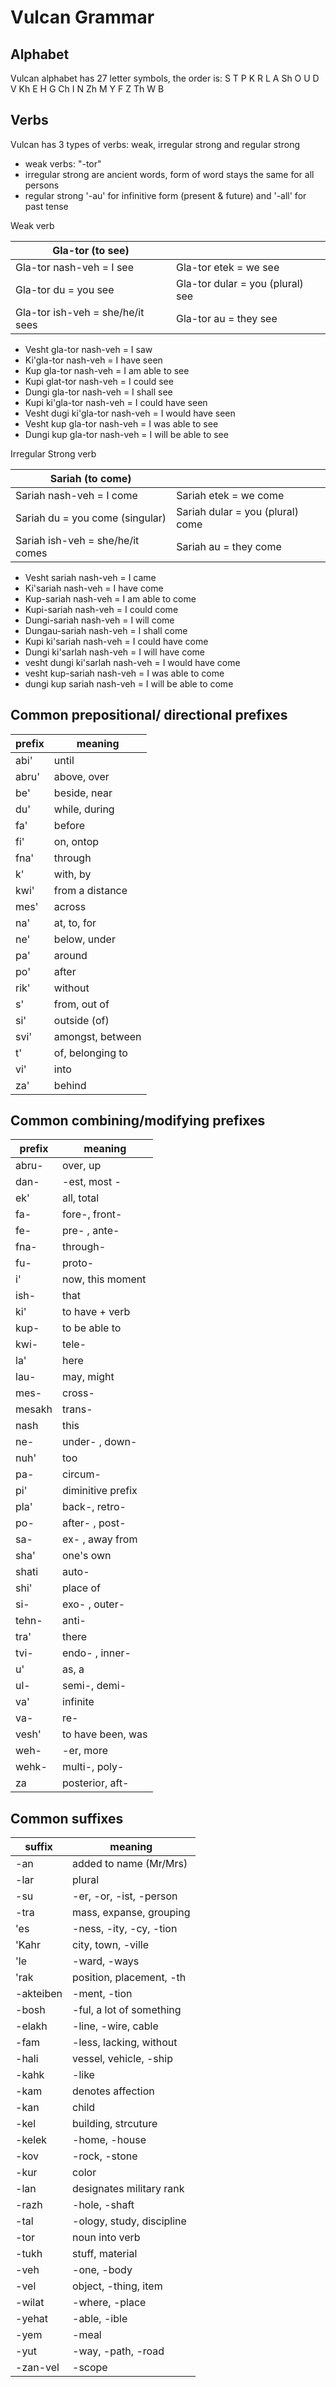 

# Vulcan Grammar


## Alphabet

Vulcan alphabet has 27 letter symbols, the order is: 
S T P K R L A Sh O U D V Kh E H G Ch I N Zh M Y F Z Th W B

## Verbs 

Vulcan has 3 types of verbs: weak, irregular strong and regular strong

- weak verbs: "-tor"
- irregular strong are ancient words, form of word stays the same for all persons 
- regular strong '-au' for infinitive form (present & future) and '-all' for past tense


Weak verb

| Gla-tor (to see)                  |                                   |  
|-----------------------------------|-----------------------------------|
| Gla-tor nash-veh = I see          | Gla-tor etek = we see             |
| Gla-tor du = you see              | Gla-tor dular = you (plural) see  |
| Gla-tor ish-veh = she/he/it sees  | Gla-tor au = they see             |


- Vesht gla-tor nash-veh = I saw
- Ki'gla-tor nash-veh = I have seen
- Kup gla-tor nash-veh = I am able to see 
- Kupi glat-tor nash-veh = I could see
- Dungi gla-tor nash-veh = I shall see
- Kupi ki'gla-tor nash-veh = I could have seen
- Vesht dugi ki'gla-tor nash-veh = I would have seen
- Vesht kup gla-tor nash-veh = I was able to see
- Dungi kup gla-tor nash-veh = I will be able to see




Irregular Strong verb

| Sariah (to come)                  |                                   |
|-----------------------------------|-----------------------------------|
| Sariah nash-veh = I come          | Sariah etek = we come             |
| Sariah du = you come (singular)   | Sariah dular = you (plural) come  |
| Sariah ish-veh = she/he/it comes  | Sariah au = they come             |


- Vesht sariah nash-veh = I came
- Ki'sariah nash-veh = I have come
- Kup-sariah  nash-veh = I am able to come
- Kupi-sariah nash-veh = I could come
- Dungi-sariah nash-veh = I will come
- Dungau-sariah nash-veh = I shall come
- Kupi ki'sariah nash-veh = I could have come
- Dungi ki'sarlah nash-veh = I will have come
- vesht dungi ki'sarlah nash-veh = I would have come
- vesht kup-sariah nash-veh = I was able to come 
- dungi kup sariah nash-veh = I will be able to come 












## Common prepositional/ directional prefixes

| prefix    | meaning           |
|-----------|-------------------|
| abi'      | until             |
| abru'     | above, over       |
| be'       | beside, near      |
| du'       | while, during     |
| fa'       | before            |
| fi'       | on, ontop         |
| fna'      | through           |
| k'        | with, by          |
| kwi'      | from a distance   |
| mes'      | across            |
| na'       | at, to, for       |
| ne'       | below, under      |
| pa'       | around            |
| po'       | after             |
| rik'      | without           |
| s'        | from, out of      |
| si'       | outside (of)      |
| svi'      | amongst, between  |
| t'        | of, belonging to  |
| vi'       | into              |
| za'       | behind            |




## Common combining/modifying prefixes

| prefix        | meaning           |
|---------------|-------------------|
| abru-         | over, up          |
| dan-          | -est, most -      |
| ek'           | all, total        |
| fa-           | fore-, front-     |
| fe-           | pre- , ante-      |
| fna-          | through-          |
| fu-           | proto-            |
| i'            | now, this moment  |
| ish-          | that              |
| ki'           | to have + verb    |
| kup-          | to be able to     |
| kwi-          | tele-             |
| la'           | here              |
| lau-          | may, might        |
| mes-          | cross-            |
| mesakh        | trans-            |
| nash          | this              |
| ne-           | under- , down-    |
| nuh'          | too               |
| pa-           | circum-           |
| pi'           | diminitive prefix |
| pla'          | back-, retro-     |
| po-           | after- , post-    |
| sa-           | ex- , away from   |
| sha'          | one's own         |
| shati         | auto-             |
| shi'          | place of          |
| si-           | exo- , outer-     |
| tehn-         | anti-             |
| tra'          | there             |
| tvi-          | endo- , inner-    |
| u'            | as, a             |
| ul-           | semi-, demi-      |
| va'           | infinite          |
| va-           | re-               |
| vesh'         | to have been, was |
| weh-          | -er, more         |
| wehk-         | multi-, poly-     |
| za            | posterior, aft-   |





## Common suffixes 

| suffix        | meaning                   |
|---------------|---------------------------|
| -an           | added to name (Mr/Mrs)    |
| -lar          | plural                    |
| -su           | -er, -or, -ist, -person   |
| -tra          | mass, expanse, grouping   |
| 'es           | -ness, -ity, -cy, -tion   |
| 'Kahr         | city, town, -ville        |
| 'le           | -ward, -ways              |
| 'rak          | position, placement, -th  |
| -akteiben     | -ment, -tion              |
| -bosh         | -ful, a lot of something  |
| -elakh        | -line, -wire, cable       |
| -fam          | -less, lacking, without   |
| -hali         | vessel, vehicle, -ship    |
| -kahk         | -like                     |
| -kam          | denotes affection         |
| -kan          | child                     |
| -kel          | building, strcuture       |
| -kelek        | -home, -house             |
| -kov          | -rock, -stone             |
| -kur          | color                     |
| -lan          | designates military rank  |
| -razh         | -hole, -shaft             |
| -tal          | -ology, study, discipline |
| -tor          | noun into verb            |
| -tukh         | stuff, material           |
| -veh          | -one, -body               |
| -vel          | object, -thing, item      |
| -wilat        | -where, -place            |
| -yehat        | -able, -ible              |
| -yem          | -meal                     |
| -yut          | -way, -path, -road        |
| -zan-vel      | -scope                    |


